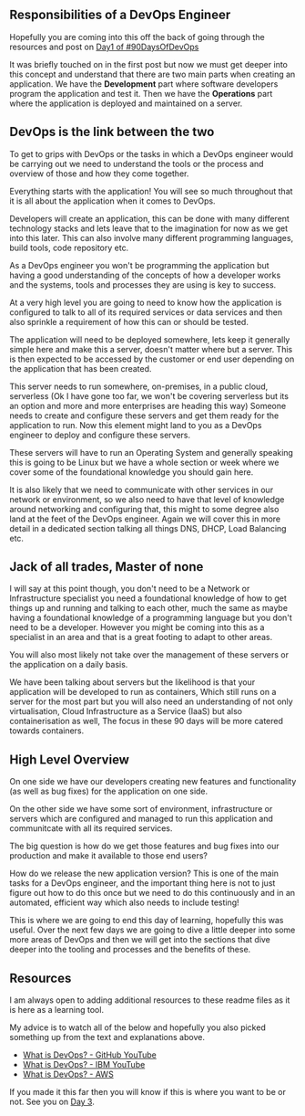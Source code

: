 ## Responsibilities of a DevOps Engineer 

Hopefully you are coming into this off the back of going through the resources and post on [Day1 of #90DaysOfDevOps](Days/day1.md) 

It was briefly touched on in the first post but now we must get deeper into this concept and understand that there are two main parts when creating an application. We have the **Development** part where software developers program the application and test it. Then we have the **Operations** part where the application is deployed and maintained on a server. 

## DevOps is the link between the two

To get to grips with DevOps or the tasks in which a DevOps engineer would be carrying out we need to understand the tools or the process and overview of those and how they come together. 

Everything starts with the application! You will see so much throughout that it is all about the application when it comes to DevOps.

Developers will create an application, this can be done with many different technology stacks and lets leave that to the imagination for now as we get into this later. This can also involve many different programming languages, build tools, code repository etc. 

As a DevOps engineer you won't be programming the application but having a good understanding of the concepts of how a developer works and the systems, tools and processes they are using is key to success. 

At a very high level you are going to need to know how the application is configured to talk to all of its required services or data services and then also sprinkle a requirement of how this can or should be tested. 

The application will need to be deployed somewhere, lets keep it generally simple here and make this a server, doesn't matter where but a server. This is then expected to be accessed by the customer or end user depending on the application that has been created. 

This server needs to run somewhere, on-premises, in a public cloud, serverless (Ok I have gone too far, we won't be covering serverless but its an option and more and more enterprises are heading this way) Someone needs to create and configure these servers and get them ready for the application to run. Now this element might land to you as a DevOps engineer to deploy and configure these servers. 

These servers will have to run an Operating System and generally speaking this is going to be Linux but we have a whole section or week where we cover some of the foundational knowledge you should gain here. 

It is also likely that we need to communicate with other services in our network or environment, so we also need to have that level of knowledge around networking and configuring that, this might to some degree also land at the feet of the DevOps engineer. Again we will cover this in more detail in a dedicated section talking all things DNS, DHCP, Load Balancing etc. 

## Jack of all trades, Master of none 

I will say at this point though, you don't need to be a Network or Infrastructure specialist you need a foundational knowledge of how to get things up and running and talking to each other, much the same as maybe having a foundational knowledge of a programming language but you don't need to be a developer. However you might be coming into this as a specialist in an area and that is a great footing to adapt to other areas. 

You will also most likely not take over the management of these servers or the application on a daily basis. 

We have been talking about servers but the likelihood is that your application will be developed to run as containers, Which still runs on a server for the most part but you will also need an understanding of not only virtualisation, Cloud Infrastructure as a Service (IaaS) but also containerisation as well, The focus in these 90 days will be more catered towards containers. 

## High Level Overview

On one side we have our developers creating new features and functionality (as well as bug fixes) for the application on one side. 

On the other side we have some sort of environment, infrastructure or servers which are configured and managed to run this application and communitcate with all its required services. 

The big question is how do we get those features and bug fixes into our production and make it available to those end users? 

How do we release the new application version? This is one of the main tasks for a DevOps engineer, and the important thing here is not to just figure out how to do this once but we need to do this continuously and in an automated, efficient way which also needs to include testing! 

This is where we are going to end this day of learning, hopefully this was useful. Over the next few days we are going to dive a little deeper into some more areas of DevOps and then we will get into the sections that dive deeper into the tooling and processes and the benefits of these. 

## Resources 

I am always open to adding additional resources to these readme files as it is here as a learning tool.  

My advice is to watch all of the below and hopefully you also picked something up from the text and explanations above. 

- [What is DevOps? - GitHub YouTube](https://www.youtube.com/watch?v=kBV8gPVZNEE)
- [What is DevOps? - IBM YouTube](https://www.youtube.com/watch?v=UbtB4sMaaNM)
- [What is DevOps? - AWS ](https://aws.amazon.com/devops/what-is-devops/)

If you made it this far then you will know if this is where you want to be or not. See you on [Day 3](day3.md).  
